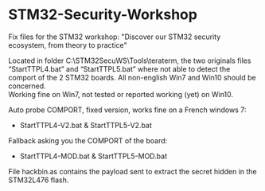 # STM32-Security-Workshop
Fix files for the STM32 workshop: "Discover our STM32 security ecosystem, from theory to practice"

Located in folder C:\STM32SecuWS\Tools\teraterm, the two originals files “StartTTPL4.bat” and “StartTTPL5.bat” where not able to detect the comport of the 2 STM32 boards. All non-english Win7 and Win10 should be concerned.       
Working fine on Win7, not tested or reported working (yet) on Win10.               

Auto probe COMPORT, fixed version, works fine on a French windows 7:
* StartTTPL4-V2.bat & StartTTPL5-V2.bat        

Fallback asking you the COMPORT of the board:
* StartTTPL4-MOD.bat & StartTTPL5-MOD.bat          
                
                
File hackbin.as contains the payload sent to extract the secret hidden in the STM32L476 flash.
